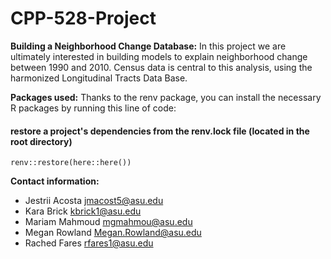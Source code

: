 # CPP-528-Project
**Building a Neighborhood Change Database:**
In this project we are ultimately interested in building models to explain neighborhood change between 1990 and 2010. Census data is central to this analysis, using the harmonized Longitudinal Tracts Data Base. 

**Packages used:**
Thanks to the renv package, you can install the necessary R packages by running this line of code:
   #### restore a project's dependencies from the renv.lock file (located in the root directory)
    renv::restore(here::here())


**Contact information:**
* Jestrii Acosta jmacost5@asu.edu
* Kara Brick kbrick1@asu.edu
* Mariam Mahmoud mgmahmou@asu.edu
* Megan Rowland Megan.Rowland@asu.edu
* Rached Fares rfares1@asu.edu
